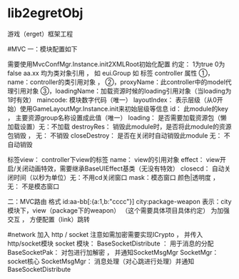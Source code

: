 # lib2egretObj
游戏（erget）框架工程

#MVC
一：模块配置如下
<?xml version="1.0" encoding="UTF-8"?>
<mvc>
	<controller maincode="1" layoutIndex="1" id="city" name="aa.xx" proxyName="aa.xx" loading="1" loadingName="aa.xx" destroyRes="1" closeDestroy="1">
		<view name="aa.xx" effect="aa.xx" closecd="10" mask="0x000000|0.7"/>
	</controller>
</mvc>	
需要使用MvcConfMgr.Instance.init2XMLRoot初始化配置
约定： 1为true 0为false
aa.xx 均为类对象引用 ， 如 eui.Group
如 标签 controller 属性 ①，name：controller的类引用对象 ， 
②，proxyName：此controller中的model代理引用对象
③，loadingName：加载资源时候的loading引用对象（当loading为1时有效）
maincode: 模块数字代码（唯一）
layoutIndex： 表示层级（从0开始）使用GameLayoutMgr.Instance.init来初始层级等信息
id： 此module的key ， 主要资源group名称设置成此值（唯一）
loading： 是否需要加载资源包（懒加载设置）无：不加载
destroyRes： 销毁此module时，是否将此module的资源包销毁 ， 无： 不销毁
closeDestroy： 是否在关闭时自动销毁此module 无： 不自动销毁

 标签view： controller下view的标签
name： view的引用对象
effect： view开启/关闭动画特效，需要继承BaseUIEffect基类（无没有特效）
closecd： 自动关闭时间（以秒为单位）无：不用cd关闭窗口
mask：模态窗口 颜色|透明度 ， 无： 不是模态窗口

二：MVC路由
格式 id:aa-bb[:{a:1,b:"cccc"}]
city:package-weapon  表示：city模块下，view（package下的weapon） （这个需要具体项目具体约定）
为加强交互 ， 方便配置（link）跳转

#network
加入 http / socket
注意如需加密需要实现ICrypto ， 并传入http/socket模块
socket 模块：
BaseSocketDistribute ： 用于消息的分配
BaseSocketPak： 对包进行加解密 ， 并通知SocketMsgMgr
SocketMgr： socket核心
SocketMsgMgr： 消息处理（对心跳进行处理）并通知BaseSocketDistribute